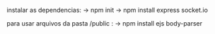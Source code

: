 instalar as dependencias:
    -> npm init
    -> npm install express socket.io

para usar arquivos da pasta /public :
    -> npm install ejs body-parser